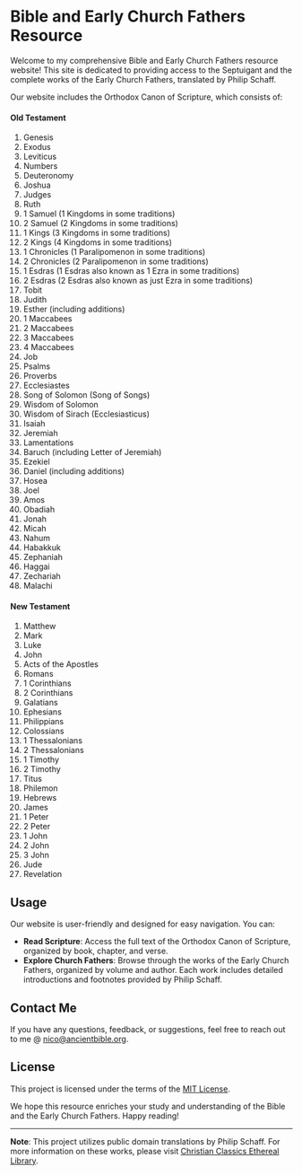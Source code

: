 # Bible and Early Church Fathers Resource

Welcome to my comprehensive Bible and Early Church Fathers resource website! This site is dedicated to providing access to the Septuigant and the complete works of the Early Church Fathers, translated by Philip Schaff.

Our website includes the Orthodox Canon of Scripture, which consists of:

#### Old Testament

1. Genesis
2. Exodus
3. Leviticus
4. Numbers
5. Deuteronomy
6. Joshua
7. Judges
8. Ruth
9. 1 Samuel (1 Kingdoms in some traditions)
10. 2 Samuel (2 Kingdoms in some traditions)
11. 1 Kings (3 Kingdoms in some traditions)
12. 2 Kings (4 Kingdoms in some traditions)
13. 1 Chronicles (1 Paralipomenon in some traditions)
14. 2 Chronicles (2 Paralipomenon in some traditions)
15. 1 Esdras (1 Esdras also known as 1 Ezra in some traditions)
16. 2 Esdras (2 Esdras also known as just Ezra in some traditions)
17. Tobit
18. Judith
19. Esther (including additions)
20. 1 Maccabees
21. 2 Maccabees
22. 3 Maccabees
23. 4 Maccabees
24. Job
25. Psalms
26. Proverbs
27. Ecclesiastes
28. Song of Solomon (Song of Songs)
29. Wisdom of Solomon
30. Wisdom of Sirach (Ecclesiasticus)
31. Isaiah
32. Jeremiah
33. Lamentations
34. Baruch (including Letter of Jeremiah)
35. Ezekiel
36. Daniel (including additions)
37. Hosea
38. Joel
39. Amos
40. Obadiah
41. Jonah
42. Micah
43. Nahum
44. Habakkuk
45. Zephaniah
46. Haggai
47. Zechariah
48. Malachi

#### New Testament

1. Matthew
2. Mark
3. Luke
4. John
5. Acts of the Apostles
6. Romans
7. 1 Corinthians
8. 2 Corinthians
9. Galatians
10. Ephesians
11. Philippians
12. Colossians
13. 1 Thessalonians
14. 2 Thessalonians
15. 1 Timothy
16. 2 Timothy
17. Titus
18. Philemon
19. Hebrews
20. James
21. 1 Peter
22. 2 Peter
23. 1 John
24. 2 John
25. 3 John
26. Jude
27. Revelation

## Usage

Our website is user-friendly and designed for easy navigation. You can:

- **Read Scripture**: Access the full text of the Orthodox Canon of Scripture, organized by book, chapter, and verse.
- **Explore Church Fathers**: Browse through the works of the Early Church Fathers, organized by volume and author. Each work includes detailed introductions and footnotes provided by Philip Schaff.

## Contact Me

If you have any questions, feedback, or suggestions, feel free to reach out to me @ nico@ancientbible.org.

## License

This project is licensed under the terms of the [MIT License](LICENSE).

We hope this resource enriches your study and understanding of the Bible and the Early Church Fathers. Happy reading!

---

**Note**: This project utilizes public domain translations by Philip Schaff. For more information on these works, please visit [Christian Classics Ethereal Library](https://ccel.org/).
